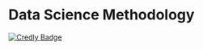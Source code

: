 # Data Science Methodology


[![Credly Badge](https://user-images.githubusercontent.com/84391594/152698741-ad0a926a-5056-4995-855d-ffdbc0d0ccda.png)](https://www.credly.com/badges/f6852cc8-7ee5-44ff-b8ad-e68692ec149b/public_url)

